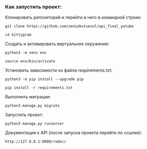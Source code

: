 ### Как запустить проект:

Клонировать репозиторий и перейти в него в командной строке:

```
git clone https://github.com/xeniakutsevol/api_final_yatube
```

```
cd kittygram
```

Cоздать и активировать виртуальное окружение:

```
python3 -m venv env
```

```
source env/bin/activate
```

Установить зависимости из файла requirements.txt:

```
python3 -m pip install --upgrade pip
```

```
pip install -r requirements.txt
```

Выполнить миграции:

```
python3 manage.py migrate
```

Запустить проект:

```
python3 manage.py runserver
```

Документация к API (после запуска проекта перейти по ссылке):

```
http://127.0.0.1:8000/redoc/


